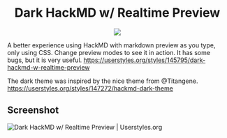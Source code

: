 <h1 align="center">
  Dark HackMD w/ Realtime Preview
</h1>

<p align="center">
  <a href="https://www.paypal.com/cgi-bin/webscr?cmd=_donations&business=thibraga06%40gmail.com&item_name=Contribuir+para+o+desenvolvimento+de+projetos+open+source&currency_code=BRL&source=url" target="_blank" rel="nofollow noopener"><img src="https://img.shields.io/badge/donate-PayPal-0a4ea1.svg" align="center"></a>
</p>

A better experience using HackMD with markdown preview as you type, only using CSS. Change preview modes to see it in action. It has some bugs, but it is very useful. https://userstyles.org/styles/145795/dark-hackmd-w-realtime-preview

The dark theme was inspired by the nice theme from @Titangene.
https://userstyles.org/styles/147272/hackmd-dark-theme

## Screenshot

![Dark HackMD w/ Realtime Preview | Userstyles.org](https://userstyles.org/style_screenshots/145795_after.jpeg?r=1528490407)
